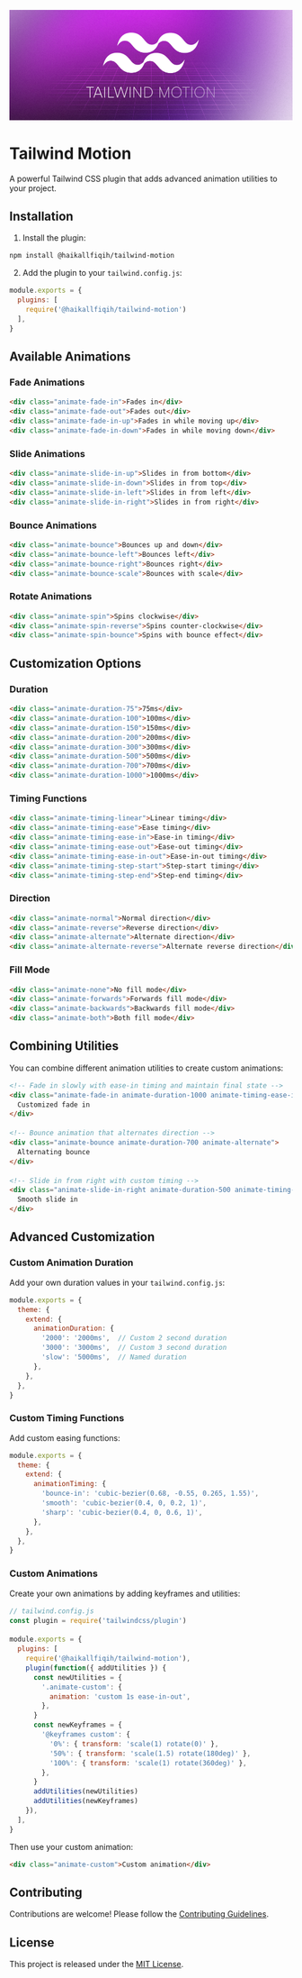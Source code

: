 ![](https://github.com/haikallfiqih/tailwind-motion/blob/main/assets/20241201_031216_tm.png)
# Tailwind Motion

A powerful Tailwind CSS plugin that adds advanced animation utilities to your project. 

## Installation

1. Install the plugin:

```bash
npm install @haikallfiqih/tailwind-motion
```

2. Add the plugin to your `tailwind.config.js`:

```js
module.exports = {
  plugins: [
    require('@haikallfiqih/tailwind-motion')
  ],
}
```

## Available Animations

### Fade Animations

```html
<div class="animate-fade-in">Fades in</div>
<div class="animate-fade-out">Fades out</div>
<div class="animate-fade-in-up">Fades in while moving up</div>
<div class="animate-fade-in-down">Fades in while moving down</div>
```

### Slide Animations

```html
<div class="animate-slide-in-up">Slides in from bottom</div>
<div class="animate-slide-in-down">Slides in from top</div>
<div class="animate-slide-in-left">Slides in from left</div>
<div class="animate-slide-in-right">Slides in from right</div>
```

### Bounce Animations

```html
<div class="animate-bounce">Bounces up and down</div>
<div class="animate-bounce-left">Bounces left</div>
<div class="animate-bounce-right">Bounces right</div>
<div class="animate-bounce-scale">Bounces with scale</div>
```

### Rotate Animations

```html
<div class="animate-spin">Spins clockwise</div>
<div class="animate-spin-reverse">Spins counter-clockwise</div>
<div class="animate-spin-bounce">Spins with bounce effect</div>
```

## Customization Options

### Duration

```html
<div class="animate-duration-75">75ms</div>
<div class="animate-duration-100">100ms</div>
<div class="animate-duration-150">150ms</div>
<div class="animate-duration-200">200ms</div>
<div class="animate-duration-300">300ms</div>
<div class="animate-duration-500">500ms</div>
<div class="animate-duration-700">700ms</div>
<div class="animate-duration-1000">1000ms</div>
```

### Timing Functions

```html
<div class="animate-timing-linear">Linear timing</div>
<div class="animate-timing-ease">Ease timing</div>
<div class="animate-timing-ease-in">Ease-in timing</div>
<div class="animate-timing-ease-out">Ease-out timing</div>
<div class="animate-timing-ease-in-out">Ease-in-out timing</div>
<div class="animate-timing-step-start">Step-start timing</div>
<div class="animate-timing-step-end">Step-end timing</div>
```

### Direction

```html
<div class="animate-normal">Normal direction</div>
<div class="animate-reverse">Reverse direction</div>
<div class="animate-alternate">Alternate direction</div>
<div class="animate-alternate-reverse">Alternate reverse direction</div>
```

### Fill Mode

```html
<div class="animate-none">No fill mode</div>
<div class="animate-forwards">Forwards fill mode</div>
<div class="animate-backwards">Backwards fill mode</div>
<div class="animate-both">Both fill mode</div>
```

## Combining Utilities

You can combine different animation utilities to create custom animations:

```html
<!-- Fade in slowly with ease-in timing and maintain final state -->
<div class="animate-fade-in animate-duration-1000 animate-timing-ease-in animate-forwards">
  Customized fade in
</div>

<!-- Bounce animation that alternates direction -->
<div class="animate-bounce animate-duration-700 animate-alternate">
  Alternating bounce
</div>

<!-- Slide in from right with custom timing -->
<div class="animate-slide-in-right animate-duration-500 animate-timing-ease-out">
  Smooth slide in
</div>
```

## Advanced Customization

### Custom Animation Duration

Add your own duration values in your `tailwind.config.js`:

```js
module.exports = {
  theme: {
    extend: {
      animationDuration: {
        '2000': '2000ms',  // Custom 2 second duration
        '3000': '3000ms',  // Custom 3 second duration
        'slow': '5000ms',  // Named duration
      },
    },
  },
}
```

### Custom Timing Functions

Add custom easing functions:

```js
module.exports = {
  theme: {
    extend: {
      animationTiming: {
        'bounce-in': 'cubic-bezier(0.68, -0.55, 0.265, 1.55)',
        'smooth': 'cubic-bezier(0.4, 0, 0.2, 1)',
        'sharp': 'cubic-bezier(0.4, 0, 0.6, 1)',
      },
    },
  },
}
```

### Custom Animations

Create your own animations by adding keyframes and utilities:

```js
// tailwind.config.js
const plugin = require('tailwindcss/plugin')

module.exports = {
  plugins: [
    require('@haikallfiqih/tailwind-motion'),
    plugin(function({ addUtilities }) {
      const newUtilities = {
        '.animate-custom': {
          animation: 'custom 1s ease-in-out',
        },
      }
      const newKeyframes = {
        '@keyframes custom': {
          '0%': { transform: 'scale(1) rotate(0)' },
          '50%': { transform: 'scale(1.5) rotate(180deg)' },
          '100%': { transform: 'scale(1) rotate(360deg)' },
        },
      }
      addUtilities(newUtilities)
      addUtilities(newKeyframes)
    }),
  ],
}
```

Then use your custom animation:

```html
<div class="animate-custom">Custom animation</div>
```

## Contributing

Contributions are welcome! Please follow the [Contributing Guidelines](https://github.com/haikallfiqih/tailwind-motion/blob/main/CONTRIBUTING.md).

## License

This project is released under the [MIT License](https://opensource.org/licenses/MIT).
